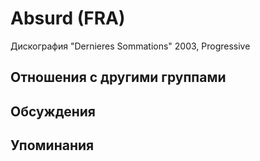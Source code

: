 # Absurd (FRA)

Дискография
"Dernieres Sommations" 2003, Progressive

## Отношения с другими группами


## Обсуждения


## Упоминания

